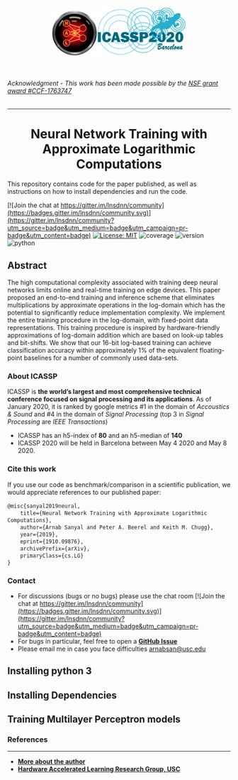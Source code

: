 <p align="center"><img width="20%" src="hal.png" /><img width="40%" src="ICASSP2020.png" /></p><br/>

###### Acknowledgment - This work has been made possible by the [NSF grant award #CCF-1763747](https://www.nsf.gov/awardsearch/showAward?AWD_ID=1763747&HistoricalAwards=false)
-----

<h1 align="center">Neural Network Training with Approximate Logarithmic Computations</h1>

This repository contains code for the paper published, as well as instructions on how to install dependencies and run the code.

<link rel="stylesheet" href="https://cdn.rawgit.com/jpswalsh/academicons/master/css/academicons.min.css">
<link href="https://stackpath.bootstrapcdn.com/font-awesome/4.7.0/css/font-awesome.min.css" rel="stylesheet" integrity="sha384-wvfXpqpZZVQGK6TAh5PVlGOfQNHSoD2xbE+QkPxCAFlNEevoEH3Sl0sibVcOQVnN" crossorigin="anonymous">

[![Join the chat at https://gitter.im/lnsdnn/community](https://badges.gitter.im/lnsdnn/community.svg)](https://gitter.im/lnsdnn/community?utm_source=badge&utm_medium=badge&utm_campaign=pr-badge&utm_content=badge) [![License: MIT](https://img.shields.io/badge/License-MIT-red.svg?style=plastic)](https://opensource.org/licenses/MIT) ![coverage](https://img.shields.io/badge/upload%20completion-40%25-yellow?style=plastic) ![version](https://img.shields.io/badge/version-1.0.1-informational?style=plastic) ![python](https://img.shields.io/badge/python-3.5%20%7c%203.6%20%7c%203.7-blueviolet?style=plastic)


## Abstract

The high computational complexity associated with training deep neural networks limits online and real-time training on edge devices. This paper proposed an end-to-end training and inference scheme that eliminates multiplications by approximate operations in the log-domain which has the potential to significantly reduce implementation complexity. We implement the entire training procedure in the log-domain, with fixed-point data representations. This training procedure is inspired by hardware-friendly approximations of log-domain addition which are based on look-up tables and bit-shifts. We show that our 16-bit log-based training can achieve classification accuracy within approximately 1% of the equivalent floating-point baselines for a number of commonly used data-sets.

### About ICASSP

ICASSP is **the world’s largest and most comprehensive technical conference focused on signal processing and its applications**. As of January 2020, it is ranked by google metrics #1 in the domain of *Accoustics & Sound* and #4 in the domain of *Signal Processing* (top 3 in *Signal Processing* are *IEEE Transactions*)

* ICASSP has an h5-index of **80** and an h5-median of **140**
* ICASSP 2020 will be held in Barcelona between May 4 2020 and May 8 2020.

### Cite this work

If you use our code as benchmark/comparison in a scientific publication, we would appreciate references to our published paper:

	@misc{sanyal2019neural,
    	title={Neural Network Training with Approximate Logarithmic Computations},
    	author={Arnab Sanyal and Peter A. Beerel and Keith M. Chugg},
    	year={2019},
    	eprint={1910.09876},
    	archivePrefix={arXiv},
    	primaryClass={cs.LG}
	}

### Contact

* For discussions (bugs or no bugs) please use the chat room [![Join the chat at https://gitter.im/lnsdnn/community](https://badges.gitter.im/lnsdnn/community.svg)](https://gitter.im/lnsdnn/community?utm_source=badge&utm_medium=badge&utm_campaign=pr-badge&utm_content=badge)
* For bugs in particular, feel free to open a [**GitHub Issue**](https://github.com/arnabsanyal/lnsdnn/issues)
* Please email me in case you face difficulties [arnabsan@usc.edu](mailto:arnabsan@usc.edu)

## Installing python 3

## Installing Dependencies

## Training Multilayer Perceptron models

### References


<p>

<a href="#"><i class="ai ai-ieee ai-5x"></i></a><a href="https://arxiv.org/abs/1910.09876"><i class="ai ai-arxiv ai-5x"></i></a> <a href="https://towardsdatascience.com/neural-networks-training-with-approximate-logarithmic-computations-44516f32b15b"><i class="fa fa-medium fa-5x"></i></a>

</p>


-----

* [**More about the author**](https://arnabsanyal.github.io/website)
* [**Hardware Accelerated Learning Research Group, USC**](https://hal.usc.edu/)

